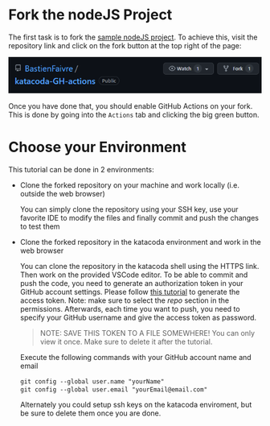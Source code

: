 # Fork the nodeJS Project

The first task is to fork the [sample nodeJS project](https://github.com/BastienFaivre/katacoda-GH-actions). To achieve this, visit the repository link and click on the fork button at the top right of the page:

![fork](./assets/fork.png)

Once you have done that, you should enable GitHub Actions on your fork. This is done by going into the `Actions` tab and clicking the big green button.

# Choose your Environment

This tutorial can be done in 2 environments:

- Clone the forked repository on your machine and work locally (i.e. outside the web browser)

    You can simply clone the repository using your SSH key, use your favorite IDE to modify the files and finally commit and push the changes to test them

- Clone the forked repository in the katacoda environment and work in the web browser

    You can clone the repository in the katacoda shell using the HTTPS link. Then work on the provided VSCode editor. To be able to commit and push the code, you need to generate an authorization token in your GitHub account settings. Please follow [this tutorial](https://docs.github.com/en/authentication/keeping-your-account-and-data-secure/creating-a-personal-access-token) to generate the access token. Note: make sure to select the *repo* section in the permissions. Afterwards, each time you want to push, you need to specify your GitHub username and give the access token as password.

    > NOTE: SAVE THIS TOKEN TO A FILE SOMEWHERE! You can only view it once. Make sure to delete it after the tutorial.

    Execute the following commands with your GitHub account name and email
    ```
    git config --global user.name "yourName"
    git config --global user.email "yourEmail@email.com"
    ```

    Alternately you could setup ssh keys on the katacoda enviroment, but be sure to delete them once you are done.
